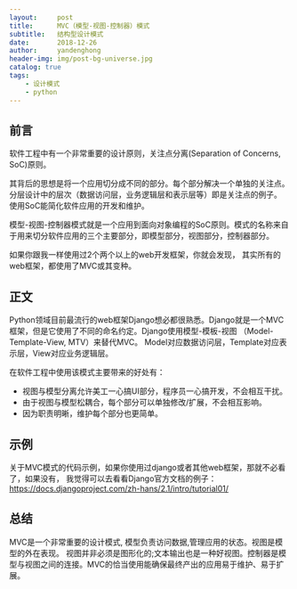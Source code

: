 ```yaml
---
layout:     post
title:      MVC（模型-视图-控制器）模式
subtitle:   结构型设计模式
date:       2018-12-26
author:     yandenghong
header-img: img/post-bg-universe.jpg
catalog: true
tags:
    - 设计模式
    - python
---
```


## 前言

软件工程中有一个非常重要的设计原则，关注点分离(Separation of Concerns, SoC)原则。

其背后的思想是将一个应用切分成不同的部分。每个部分解决一个单独的关注点。分层设计中的层次（数据访问层，业务逻辑层和表示层等）即是关注点的例子。
使用SoC能简化软件应用的开发和维护。

模型-视图-控制器模式就是一个应用到面向对象编程的SoC原则。模式的名称来自于用来切分软件应用的三个主要部分，即模型部分，视图部分，控制器部分。

如果你跟我一样使用过2个两个以上的web开发框架，你就会发现， 其实所有的web框架，都使用了MVC或其变种。

## 正文

Python领域目前最流行的web框架Django想必都很熟悉。Django就是一个MVC框架，但是它使用了不同的命名约定。Django使用模型-模板-视图
（Model-Template-View, MTV）来替代MVC。 Model对应数据访问层，Template对应表示层，View对应业务逻辑层。

在软件工程中使用该模式主要带来的好处有：

* 视图与模型分离允许美工一心搞UI部分，程序员一心搞开发，不会相互干扰。
* 由于视图与模型松耦合，每个部分可以单独修改/扩展，不会相互影响。
* 因为职责明晰，维护每个部分也更简单。

## 示例

关于MVC模式的代码示例，如果你使用过django或者其他web框架，那就不必看了，如果没有，
我觉得可以去看看Django官方文档的例子：https://docs.djangoproject.com/zh-hans/2.1/intro/tutorial01/

## 总结
MVC是一个非常重要的设计模式, 模型负责访问数据,管理应用的状态。视图是模型的外在表现。
视图并非必须是图形化的;文本输出也是一种好视图。控制器是模型与视图之间的连接。MVC的恰当使用能确保最终产出的应用易于维护、易于扩展。
